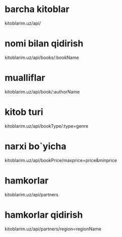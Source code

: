 # barcha kitoblar

kitoblarim.uz/api/

# nomi bilan qidirish

kitoblarim.uz/api/books/:bookName

# mualliflar

kitoblarim.uz/api/book/:authorName

# kitob turi

kitoblarim.uz/api/bookType/:type=genre

# narxi bo`yicha

kitoblarim.uz/api/bookPrice/maxprice=price&minprice

# hamkorlar

kitoblarim.uz/api/partners

# hamkorlar qidirish

kitoblarim.uz/api/partners/region=regionName
